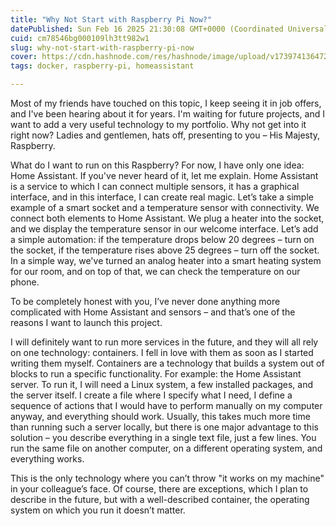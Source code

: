 ```yaml
---
title: "Why Not Start with Raspberry Pi Now?"
datePublished: Sun Feb 16 2025 21:30:08 GMT+0000 (Coordinated Universal Time)
cuid: cm78546bg000109lh3tt982w1
slug: why-not-start-with-raspberry-pi-now
cover: https://cdn.hashnode.com/res/hashnode/image/upload/v1739741364721/72718f21-e402-45e2-9f63-9147e2c93600.webp
tags: docker, raspberry-pi, homeassistant

---
```


Most of my friends have touched on this topic, I keep seeing it in job offers, and I've been hearing about it for years. I'm waiting for future projects, and I want to add a very useful technology to my portfolio. Why not get into it right now? Ladies and gentlemen, hats off, presenting to you – His Majesty, Raspberry.

What do I want to run on this Raspberry? For now, I have only one idea: Home Assistant. If you've never heard of it, let me explain. Home Assistant is a service to which I can connect multiple sensors, it has a graphical interface, and in this interface, I can create real magic. Let’s take a simple example of a smart socket and a temperature sensor with connectivity. We connect both elements to Home Assistant. We plug a heater into the socket, and we display the temperature sensor in our welcome interface. Let’s add a simple automation: if the temperature drops below 20 degrees – turn on the socket, if the temperature rises above 25 degrees – turn off the socket. In a simple way, we've turned an analog heater into a smart heating system for our room, and on top of that, we can check the temperature on our phone.

To be completely honest with you, I’ve never done anything more complicated with Home Assistant and sensors – and that’s one of the reasons I want to launch this project.

I will definitely want to run more services in the future, and they will all rely on one technology: containers. I fell in love with them as soon as I started writing them myself. Containers are a technology that builds a system out of blocks to run a specific functionality. For example: the Home Assistant server. To run it, I will need a Linux system, a few installed packages, and the server itself. I create a file where I specify what I need, I define a sequence of actions that I would have to perform manually on my computer anyway, and everything should work. Usually, this takes much more time than running such a server locally, but there is one major advantage to this solution – you describe everything in a single text file, just a few lines. You run the same file on another computer, on a different operating system, and everything works.

This is the only technology where you can’t throw "it works on my machine" in your colleague’s face. Of course, there are exceptions, which I plan to describe in the future, but with a well-described container, the operating system on which you run it doesn’t matter.